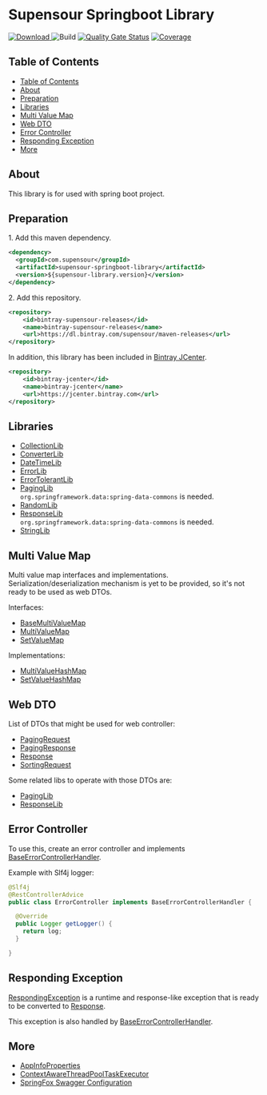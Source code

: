 # Supensour Springboot Library

[ ![Download](https://api.bintray.com/packages/supensour/maven-releases/com.supensour%3Asupensour-springboot-library/images/download.svg) ](https://bintray.com/supensour/maven-releases/com.supensour%3Asupensour-springboot-library/_latestVersion)
![Build](https://github.com/supensour/supensour-springboot-library/workflows/Build/badge.svg)
[![Quality Gate Status](https://sonarcloud.io/api/project_badges/measure?project=com.supensour%3Asupensour-springboot-library&metric=alert_status)](https://sonarcloud.io/dashboard?id=com.supensour%3Asupensour-springboot-library)
[![Coverage](https://sonarcloud.io/api/project_badges/measure?project=com.supensour%3Asupensour-springboot-library&metric=coverage)](https://sonarcloud.io/dashboard?id=com.supensour%3Asupensour-springboot-library)

## Table of Contents
- [Table of Contents](#table-of-contents)
- [About](#about)
- [Preparation](#preparation)
- [Libraries](#libraries)
- [Multi Value Map](#multi-value-map)
- [Web DTO](#web-dto)
- [Error Controller](#error-controller)
- [Responding Exception](#responding-exception)
- [More](#more)

## About
This library is for used with spring boot project. 

## Preparation
1\. Add this maven dependency.
```xml
<dependency>
  <groupId>com.supensour</groupId>
  <artifactId>supensour-springboot-library</artifactId>
  <version>${supensour-library.version}</version>
</dependency>
```

2\. Add this repository.
```xml
<repository>
    <id>bintray-supensour-releases</id>
    <name>bintray-supensour-releases</name>
    <url>https://dl.bintray.com/supensour/maven-releases</url>
</repository>
```
In addition, this library has been included in [Bintray JCenter](https://bintray.com/bintray/jcenter).
```xml
<repository>
    <id>bintray-jcenter</id>
    <name>bintray-jcenter</name>
    <url>https://jcenter.bintray.com</url>
</repository>
```

## Libraries
- [CollectionLib](src/main/java/com/supensour/library/libs/CollectionLib.java)
- [ConverterLib](src/main/java/com/supensour/library/libs/ConverterLib.java)
- [DateTimeLib](src/main/java/com/supensour/library/libs/DateTimeLib.java)
- [ErrorLib](src/main/java/com/supensour/library/libs/ErrorLib.java)
- [ErrorTolerantLib](src/main/java/com/supensour/library/libs/ErrorTolerantLib.java)
- [PagingLib](src/main/java/com/supensour/library/libs/PagingLib.java)\
  `org.springframework.data:spring-data-commons` is needed.
- [RandomLib](src/main/java/com/supensour/library/libs/RandomLib.java)
- [ResponseLib](src/main/java/com/supensour/library/libs/ResponseLib.java)\
  `org.springframework.data:spring-data-commons` is needed.
- [StringLib](src/main/java/com/supensour/library/libs/StringLib.java)

## Multi Value Map
Multi value map interfaces and implementations. Serialization/deserialization mechanism is yet to be provided,
so it's not ready to be used as web DTOs.

Interfaces:
- [BaseMultiValueMap](src/main/java/com/supensour/library/model/map/BaseMultiValueMap.java)
- [MultiValueMap](src/main/java/com/supensour/library/model/map/MultiValueMap.java)
- [SetValueMap](src/main/java/com/supensour/library/model/map/SetValueMap.java)

Implementations:
- [MultiValueHashMap](src/main/java/com/supensour/library/model/map/impl/MultiValueHashMap.java)
- [SetValueHashMap](src/main/java/com/supensour/library/model/map/impl/SetValueHashMap.java)

## Web DTO
List of DTOs that might be used for web controller:
- [PagingRequest](src/main/java/com/supensour/library/model/web/PagingRequest.java)
- [PagingResponse](src/main/java/com/supensour/library/model/web/PagingResponse.java)
- [Response](src/main/java/com/supensour/library/model/web/Response.java)
- [SortingRequest](src/main/java/com/supensour/library/model/web/SortingRequest.java)

Some related libs to operate with those DTOs are:
- [PagingLib](src/main/java/com/supensour/library/libs/PagingLib.java)
- [ResponseLib](src/main/java/com/supensour/library/libs/ResponseLib.java)

## Error Controller
To use this, create an error controller and implements
[BaseErrorControllerHandler](src/main/java/com/supensour/library/web/error/BaseErrorControllerHandler.java).

Example with Slf4j logger:
```java
@Slf4j
@RestControllerAdvice
public class ErrorController implements BaseErrorControllerHandler {

  @Override
  public Logger getLogger() {
    return log;
  }

}
```

## Responding Exception
[RespondingException](src/main/java/com/supensour/library/model/error/RespondingException.java)
is a runtime and response-like exception that is ready to be converted to
[Response](src/main/java/com/supensour/library/model/web/Response.java).

This exception is also handled by
[BaseErrorControllerHandler](src/main/java/com/supensour/library/web/error/BaseErrorControllerHandler.java).


## More
- [AppInfoProperties](docs/app-info-properties.md)
- [ContextAwareThreadPoolTaskExecutor](docs/context-aware-thread-pool-task-executor.md)
- [SpringFox Swagger Configuration](docs/springfox-swagger-configuration.md)
